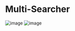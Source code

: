 # Multi-Searcher

![image](https://user-images.githubusercontent.com/79699460/165484970-ec6a5ae8-bad2-4135-ad51-9a5f63839e24.png)
![image](https://user-images.githubusercontent.com/79699460/165485219-cf920125-7bef-4f45-bf32-2027d484ef3d.png)
